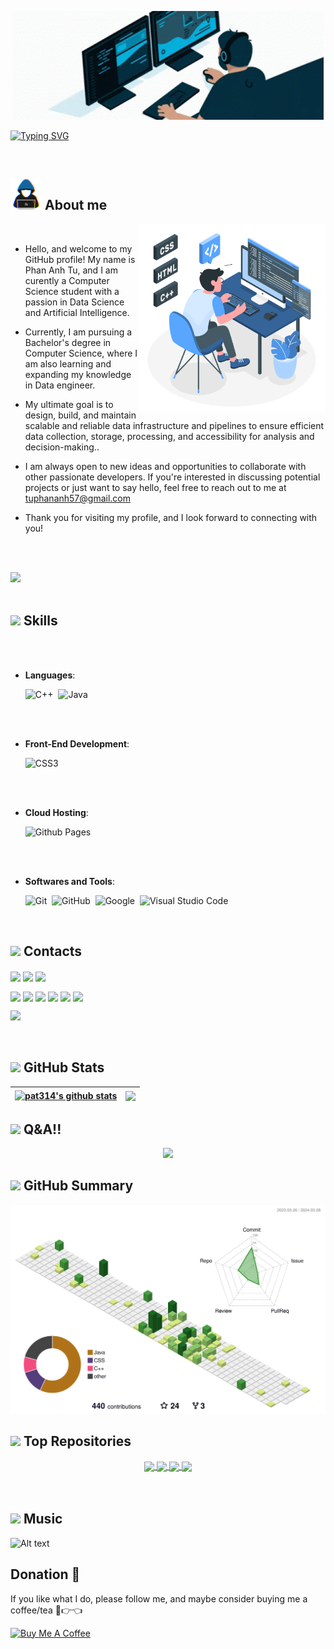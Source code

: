 <p align="center">
    <img src="./assets/coding.gif">
</p>


[![Typing SVG](https://readme-typing-svg.demolab.com?font=Press+Start+2P&size=30&pause=1000&color=23F7EB&center=true&vCenter=true&width=1200&height=200&lines=Hello+everyone+!!;My+name+is+Phan+Anh+Tu...;I'm+a+Computer+Science+student;+at+UET+-+VNU+%E2%9D%A4%EF%B8%8F;Welcome+to+my+Github+profile+%F0%9F%98%8A)](https://git.io/typing-svg)

<br>



	
## <picture><img src = "https://github.com/0xAbdulKhalid/0xAbdulKhalid/raw/main/assets/mdImages/about_me.gif" width = 50px></picture> **About me**

<picture>
  <source media="(max-width: 767px)" srcset="">
  <img align="right" alt="" src="./assets/mdImages/programming.svg" width=300px>
</picture>

<br>


- Hello, and welcome to my GitHub profile! My name is Phan Anh Tu, and I am curently a Computer Science student with a passion in Data Science and Artificial Intelligence. 

- Currently, I am pursuing a Bachelor's degree in Computer Science, where I am also learning and expanding my knowledge in Data engineer.

- My ultimate goal is to design, build, and maintain scalable and reliable data infrastructure and pipelines to ensure efficient data collection, storage, processing, and accessibility for analysis and decision-making..

- I am always open to new ideas and opportunities to collaborate with other passionate developers. If you're interested in discussing potential projects or just want to say hello, feel free to reach out to me at <a href="mailto:tuphananh57@gmail.com">tuphananh57@gmail.com</a>

- Thank you for visiting my profile, and I look forward to connecting with you!

<br><br>

<img src="https://user-images.githubusercontent.com/73097560/115834477-dbab4500-a447-11eb-908a-139a6edaec5c.gif"><br><br>



## <picture><img src = "https://media2.giphy.com/media/QssGEmpkyEOhBCb7e1/giphy.gif?cid=ecf05e47a0n3gi1bfqntqmob8g9aid1oyj2wr3ds3mg700bl&rid=giphy.gif" width = 50px></picture> **Skills**
<br>

<br>

<p align="center">

- **Languages**:

    ![C++](https://img.shields.io/badge/C%2B%2B-blue?style=for-the-badge&logo=C%2B%2B)&nbsp;
    ![Java](https://img.shields.io/badge/Java-orange?style=for-the-badge&logo=Java)&nbsp;

<br>

<br>   
    
- **Front-End Development**:

   ![CSS3](https://img.shields.io/badge/CSS%20-%231572B6.svg?style=for-the-badge&logo=css3&logoColor=white)&nbsp;

<br>

<br>

- **Cloud Hosting**:

    ![Github Pages](https://img.shields.io/badge/GitHub%20Pages-%23327FC7.svg?style=for-the-badge&logo=github&logoColor=white)
    
<br>

<br>

- **Softwares and Tools**:

    ![Git](https://img.shields.io/badge/git-%23F05033.svg?style=for-the-badge&logo=git&logoColor=white)&nbsp;
    ![GitHub](https://img.shields.io/badge/github-%23121011.svg?style=for-the-badge&logo=github&logoColor=white)&nbsp;
    ![Google](https://img.shields.io/badge/google-%234285F4.svg?style=for-the-badge&logo=google&logoColor=white)&nbsp;
    ![Visual Studio Code](https://img.shields.io/badge/VS%20Code-0078d7.svg?style=for-the-badge&logo=visual-studio-code&logoColor=white)&nbsp;

<br>




## <picture><img src = "https://github.com/tuphan22028238/tuphan22028238/assets/124888378/daa86a30-418e-4728-90dc-64b50a1fe1dd" width = 50px></picture> **Contacts**

<p align="center">


<a href="https://github.com/tuphan22028238" target="blank"><img align="center" src="https://img.shields.io/badge/Phan_Anh_Tu-black?logo=github&logoColor=white" /></a>
<a href="https://www.hackerrank.com/tuph4031" target="blank"><img align="center" src="https://img.shields.io/badge/Phan_Anh_Tu-006400?style=flat-square&logo=hackerrank&logoColor=white" /></a>
<a href="https://mail.google.com/" target="blank"><img align="center" src="https://img.shields.io/badge/Phan_Anh_Tu-red?style=flat-square&logo=gmail&logoColor=white" /></a>

<a href="https://fb.com/pat.314" target="blank"><img align="center" src="https://img.shields.io/badge/Phan_Anh_Tu-4267b2?style=flat-square&logo=facebook&logoColor=white" /></a>
<a href="https://www.linkedin.com/in/tú-phan-05848426a/" target="blank"><img align="center" src="https://img.shields.io/badge/Phan_Anh_Tu-blue?style=flat-square&logo=linkedin&logoColor=white" /></a>
<a href="https://m.me/pat.314" target="blank"><img align="center" src="https://img.shields.io/badge/Phan_Anh_Tu-purple?style=flat-square&logo=messenger&logoColor=white" /></a>
<a href="https://www.instagram.com/____tuphan____/" target="blank"><img align="center" src="https://img.shields.io/badge/Phan_Anh_Tu-BC2A8D?style=flat-square&logo=instagram&logoColor=white" /></a>
<a href="https://chat.zalo.me/" target="blank"><img align="center" src="https://img.shields.io/badge/Phan_Tu-0A68FE?style=flat-square&logo=zalo&logoColor=white" /></a>
<a href="https://discord.com/#7595" target="blank"><img align="center" src="https://img.shields.io/badge/atp.457314-436EEE?style=flat-square&logo=discord&logoColor=white" /></a>

![](https://komarev.com/ghpvc/?username=tuphan22028238&style=flat-square)

<br>


## <picture><img src = "https://github.com/tuphan22028238/tuphan22028238/assets/124888378/ab5c45f6-24b5-4fe7-8cf9-cfc7e7cfdd09" width = 50px></picture> **GitHub Stats**

<div align="center">
  
| <a href="https://github.com/pat314?tab=repositories"><img align="center" src="http://github-profile-summary-cards.vercel.app/api/cards/repos-per-language?username=pat314&theme=2077" alt="pat314's github stats" /></a> | <a href="https://github.com/pat314?tab=repositories"><img align="center" src="http://github-profile-summary-cards.vercel.app/api/cards/stats?username=pat314&theme=2077" /></a> |
| ------------- | ------------- |

</div>



## <picture><img src = "https://github.com/tuphan22028238/tuphan22028238/assets/124888378/cc6c889f-3f1e-42c0-ae51-e343a362f52a" width = 50px></picture> **Q&A!!**

<p align="center">
    <img src="https://github.com/tuphan22028238/tuphan22028238/assets/124888378/c5b7f6fd-49ad-4224-bdd2-84cde7ac165e">
</p>



## <picture><img src = "https://github.com/tuphan22028238/tuphan22028238/assets/124888378/b7460013-1959-41a7-9796-fdca7bde0994" width = 50px></picture> **GitHub Summary**

<p align="center" >
	<picture>
	  <source media="(prefers-color-scheme: dark)"  srcset="https://raw.githubusercontent.com/tuphan22028238/tuphan22028238/output-3d-contrib/night.svg" />
	  <source media="(prefers-color-scheme: light)" srcset="https://raw.githubusercontent.com/tuphan22028238/tuphan22028238/output-3d-contrib/day.svg" />
	  <img alt="github profile contributions chart"    src="https://raw.githubusercontent.com/tuphan22028238/tuphan22028238/output-3d-contrib/day.svg" />
	</picture>
</p>




## <picture><img src = "https://github.com/pat314/pat314/assets/124888378/8766ccef-c3d6-4672-b1ba-36e62d624e6d" width = 50px></picture> **Top Repositories**

<div align="center">
  
<a href="https://github.com/pat314/First_Game_SDL2">
  <img align="center" src="https://github-readme-stats.vercel.app/api/pin/?username=pat314&repo=First_Game_SDL2&show_owner=true&theme=gotham" />
</a>
<a href="https://github.com/pat314/DSA">
  <img align="center" src="https://github-readme-stats.vercel.app/api/pin/?username=pat314&repo=DSA&show_owner=true&theme=gotham" />
</a>
<a href="https://github.com/pat314/OOP_Project_EVLD_2023">
  <img align="center" src="https://github-readme-stats.vercel.app/api/pin/?username=pat314&repo=OOP_Project_EVLD_2023&show_owner=true&theme=gotham" />
</a>
<a href="https://github.com/pat314/OSTools">
  <img align="center" src="https://github-readme-stats.vercel.app/api/pin/?username=pat314&repo=OSTools&show_owner=true&theme=gotham" />
</a>


</div>



<br />
<br />



## <picture><img src = "https://github.com/tuphan22028238/tuphan22028238/assets/124888378/a74b00ab-30d3-4cf3-859b-c13464e6a079" width = 50px></picture> **Music**

![Alt text](https://spotify-recently-played-readme.vercel.app/api?user=21grss4u46blxnpkbsfh7a4oi&width=1000)




## Donation 🥰 
If you like what I do, please follow me, and maybe consider buying me a coffee/tea 🥺👉👈

<a href="https://www.buymeacoffee.com/22028238g" target="_blank"><img src="https://cdn.buymeacoffee.com/buttons/v2/default-red.png" alt="Buy Me A Coffee" width="150" ></a>
